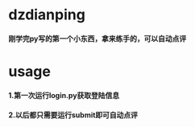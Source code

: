 # dzdianping
#### 刚学完py写的第一个小东西，拿来练手的，可以自动点评

# usage
#### 1.第一次运行login.py获取登陆信息
#### 2.以后都只需要运行submit即可自动点评